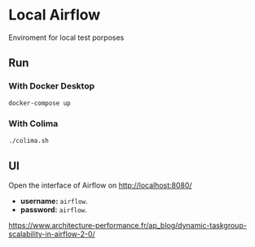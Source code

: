 # Local Airflow

Enviroment for local test porposes

## Run

### With Docker Desktop

```bash
docker-compose up
```

### With Colima

```bash
./colima.sh
```

## UI

Open the interface of Airflow on [http://localhost:8080/](http://localhost:8080/)

* **username:** `airflow`.
* **password:** `airflow`.

<https://www.architecture-performance.fr/ap_blog/dynamic-taskgroup-scalability-in-airflow-2-0/>
